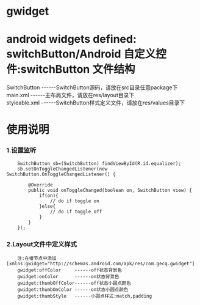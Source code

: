 gwidget
=======

android widgets defined: switchButton/Android 自定义控件:switchButton
文件结构
========
SwitchButton  ------SwitchButton源码，请放在src目录任意package下<br>
main.xml      ------主布局文件，请放在res/layout目录下<br>
styleable.xml ------SwitchButton样式定义文件，请放在res/values目录下

使用说明
========
### 1.设置监听
    
		SwitchButton sb=(SwitchButton) findViewById(R.id.equalizer);
		sb.setOnToggleChangedListener(new SwitchButton.OnToggleChangedListener() {
			
			@Override
			public void onToggleChanged(boolean on, SwitchButton view) {
				if(on){
					// do if toggle on
				}else{
					// do if toggle off
				}
			}
		});
### 2.Layout文件中定义样式
		注:在根节点中添加[xmlns:gwidget="http://schemas.android.com/apk/res/com.gecq.gwidget"]
		gwidget:offColor     ------off状态背景色
		gwidget:onColor      ------on状态背景色
		gwidget:thumbOffColor------off状态小圆点颜色
		gwidget:thumbOnColor ------on状态小圆点颜色
		gwidget:thumbStyle   ------小圆点样式:match,padding
